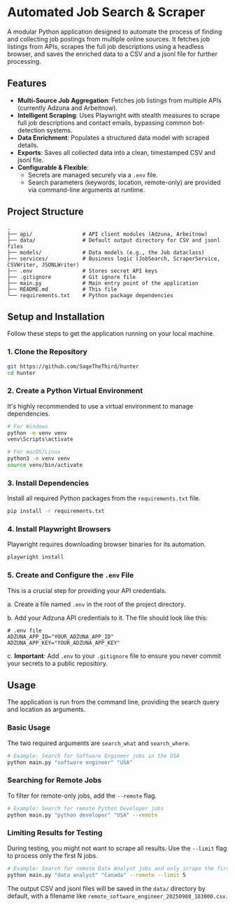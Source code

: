 # Automated Job Search & Scraper

A modular Python application designed to automate the process of finding and collecting job postings from multiple online sources. It fetches job listings from APIs, scrapes the full job descriptions using a headless browser, and saves the enriched data to a CSV and a jsonl file for further processing.

## Features

- **Multi-Source Job Aggregation**: Fetches job listings from multiple APIs (currently Adzuna and Arbeitnow).
- **Intelligent Scraping**: Uses Playwright with stealth measures to scrape full job descriptions and contact emails, bypassing common bot-detection systems.
- **Data Enrichment**: Populates a structured data model with scraped details.
- **Exports**: Saves all collected data into a clean, timestamped CSV and jsonl file.
- **Configurable & Flexible**:
  - Secrets are managed securely via a `.env` file.
  - Search parameters (keywords, location, remote-only) are provided via command-line arguments at runtime.

## Project Structure

```
.
├── api/                # API client modules (Adzuna, Arbeitnow)
├── data/               # Default output directory for CSV and jsonl files
├── models/             # Data models (e.g., the Job dataclass)
├── services/           # Business logic (JobSearch, ScraperService, CSVWriter, JSONLWriter)
├── .env                # Stores secret API keys
├── .gitignore          # Git ignore file
├── main.py             # Main entry point of the application
├── README.md           # This file
└── requirements.txt    # Python package dependencies
```

## Setup and Installation

Follow these steps to get the application running on your local machine.

### 1. Clone the Repository

```bash
git https://github.com/SageTheThird/hunter
cd hunter
```

### 2. Create a Python Virtual Environment

It's highly recommended to use a virtual environment to manage dependencies.

```bash
# For Windows
python -m venv venv
venv\Scripts\activate

# For macOS/Linux
python3 -m venv venv
source venv/bin/activate
```

### 3. Install Dependencies

Install all required Python packages from the `requirements.txt` file.

```bash
pip install -r requirements.txt
```

### 4. Install Playwright Browsers

Playwright requires downloading browser binaries for its automation.

```bash
playwright install
```

### 5. Create and Configure the `.env` File

This is a crucial step for providing your API credentials.

a. Create a file named `.env` in the root of the project directory.

b. Add your Adzuna API credentials to it. The file should look like this:

```
# .env file
ADZUNA_APP_ID="YOUR_ADZUNA_APP_ID"
ADZUNA_APP_KEY="YOUR_ADZUNA_APP_KEY"
```

c. **Important**: Add `.env` to your `.gitignore` file to ensure you never commit your secrets to a public repository.

## Usage

The application is run from the command line, providing the search query and location as arguments.

### Basic Usage

The two required arguments are `search_what` and `search_where`.

```bash
# Example: Search for Software Engineer jobs in the USA
python main.py "software engineer" "USA"
```

### Searching for Remote Jobs

To filter for remote-only jobs, add the `--remote` flag.

```bash
# Example: Search for remote Python Developer jobs
python main.py "python developer" "USA" --remote
```

### Limiting Results for Testing

During testing, you might not want to scrape all results. Use the `--limit` flag to process only the first N jobs.

```bash
# Example: Search for remote Data Analyst jobs and only scrape the first 5
python main.py "data analyst" "Canada" --remote --limit 5
```

The output CSV and jsonl files will be saved in the `data/` directory by default, with a filename like `remote_software_engineer_20250908_103000.csv`.
